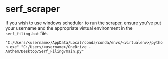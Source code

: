 # serf_scraper

If you wish to use windows scheduler to run the scraper, ensure you've put your username and the appropriate virtual environment in the
`serf_filing.bat` file.

`"C:/Users/<username>/AppData/Local/conda/conda/envs/<virtualenv>/python.exe" "C:/Users/<username>/OneDrive - Anthem/Desktop/Serf_Filing/main.py"`
